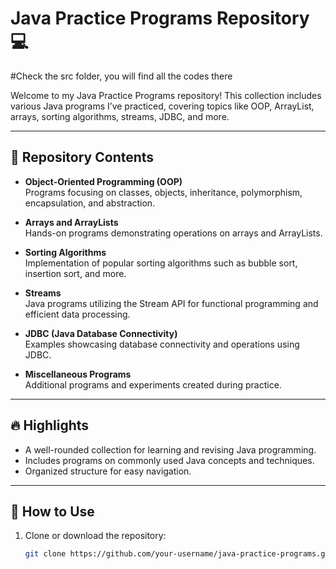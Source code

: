 # Java Practice Programs Repository 💻
#Check the src folder, you will find all the codes there

Welcome to my Java Practice Programs repository! This collection includes various Java programs I’ve practiced, covering topics like OOP, ArrayList, arrays, sorting algorithms, streams, JDBC, and more.

---

## 📂 Repository Contents

- **Object-Oriented Programming (OOP)**  
  Programs focusing on classes, objects, inheritance, polymorphism, encapsulation, and abstraction.

- **Arrays and ArrayLists**  
  Hands-on programs demonstrating operations on arrays and ArrayLists.

- **Sorting Algorithms**  
  Implementation of popular sorting algorithms such as bubble sort, insertion sort, and more.

- **Streams**  
  Java programs utilizing the Stream API for functional programming and efficient data processing.

- **JDBC (Java Database Connectivity)**  
  Examples showcasing database connectivity and operations using JDBC.

- **Miscellaneous Programs**  
  Additional programs and experiments created during practice.

---

## 🔥 Highlights

- A well-rounded collection for learning and revising Java programming.
- Includes programs on commonly used Java concepts and techniques.
- Organized structure for easy navigation.

---

## 📜 How to Use

1. Clone or download the repository:
   ```bash
   git clone https://github.com/your-username/java-practice-programs.git
